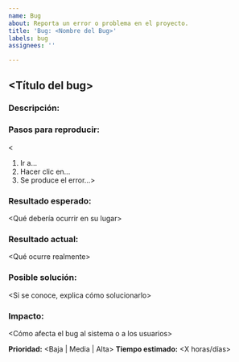 ```yaml
---
name: Bug
about: Reporta un error o problema en el proyecto.
title: 'Bug: <Nombre del Bug>'
labels: bug
assignees: ''

---
```


## <Título del bug>

### Descripción:
<Explica el error encontrado> 
 
### Pasos para reproducir:  
<
1. Ir a...
2. Hacer clic en...
3. Se produce el error...>

### Resultado esperado:
<Qué debería ocurrir en su lugar>

### Resultado actual:
<Qué ocurre realmente> 

### Posible solución:
<Si se conoce, explica cómo solucionarlo>

###  Impacto:
<Cómo afecta el bug al sistema o a los usuarios>

**Prioridad:** <Baja | Media | Alta>
**Tiempo estimado:** <X horas/días>
